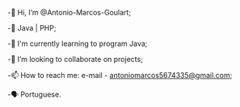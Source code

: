 -👋 Hi, I’m @Antonio-Marcos-Goulart;

-🌱 Java | PHP;

-💞️ I'm currently learning to program Java;

-👀 I’m looking to collaborate on projects;

-📫 How to reach me: e-mail - antoniomarcos5674335@gmail.com;

-🗣️ Portuguese.
